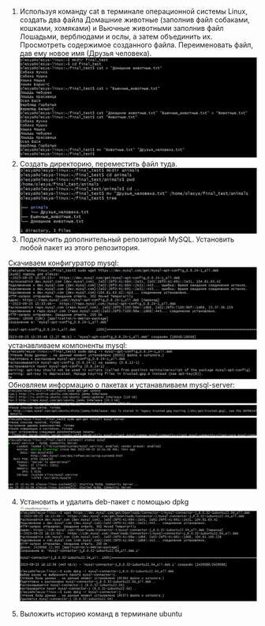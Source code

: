 1. Используя команду cat в терминале операционной системы Linux, создать два файла Домашние животные (заполнив файл собаками, кошками, хомяками) и Вьючные животными заполнив файл Лошадьми, верблюдами и ослы, а затем объединить их. Просмотреть содержимое созданного файла. Переименовать файл, дав ему новое имя (Друзья человека).
![Alt text](Task1.jpg)
2. Создать директорию, переместить файл туда.
![Alt text](Task2.jpg)
3. Подключить дополнительный репозиторий MySQL. Установить любой пакет из этого репозитория.

Скачиваем конфигуратор mysql:
![Alt text](Task3_1.jpg)
устанавливаем компоненты mysql:
![Alt text](Task3_2.jpg)
Обновляем информацию о пакетах и устанавливаем mysql-server:
![Alt text](Task3_3.jpg)

4. Установить и удалить deb-пакет с помощью dpkg
![Alt text](Task4.jpg)

5. Выложить историю команд в терминале ubuntu